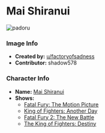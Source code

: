 # Mai Shiranui

![padoru](https://raw.githubusercontent.com/shadow578/Padoru-Padoru/master/Padoru/fatal-fury-mai-shiranui.png "Mai Shiranui")

### Image Info
* **Created by:**    [u/factoryofsadness](https://www.reddit.com/r/Padoru/comments/dy44cy/mai_shiranui_king_of_fightersfatal_fury/)
* **Contributor:**   shadow578

### Character Info
* **Name:**   [Mai Shiranui](https://myanimelist.net/character/8873)
* **Shows:**
  * [Fatal Fury: The Motion Picture](https://myanimelist.net/anime/504/Fatal_Fury__The_Motion_Picture)
  * [King of Fighters: Another Day](https://myanimelist.net/anime/825/King_of_Fighters__Another_Day)
  * [Fatal Fury 2: The New Battle](https://myanimelist.net/anime/1800/Fatal_Fury_2__The_New_Battle)
  * [The King of Fighters: Destiny](https://myanimelist.net/anime/35204/The_King_of_Fighters__Destiny)


